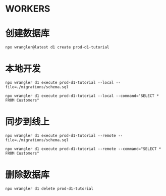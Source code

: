 # WORKERS


# 创建数据库
```shell
npx wrangler@latest d1 create prod-d1-tutorial

```

# 本地开发
```shell
npx wrangler d1 execute prod-d1-tutorial --local --file=./migrations/schema.sql

npx wrangler d1 execute prod-d1-tutorial --local --command="SELECT * FROM Customers"
```


# 同步到线上
```shell
npx wrangler d1 execute prod-d1-tutorial --remote --file=./migrations/schema.sql

npx wrangler d1 execute prod-d1-tutorial --remote --command="SELECT * FROM Customers"
```

# 删除数据库

```shell
npx wrangler d1 delete prod-d1-tutorial
```